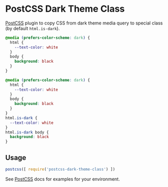 # PostCSS Dark Theme Class

[PostCSS] plugin to copy CSS from dark theme media query to special class
(by default `html.is-dark`).

[PostCSS]: https://github.com/postcss/postcss

```css
@media (prefers-color-scheme: dark) {
  html {
    --text-color: white
  }
  body {
    background: black
  }
}
```

```css
@media (prefers-color-scheme: dark) {
  html {
    --text-color: white
  }
  body {
    background: black
  }
}
html.is-dark {
  --text-color: white
}
html.is-dark body {
  background: black
}
```

## Usage

```js
postcss([ require('postcss-dark-theme-class') ])
```

See [PostCSS] docs for examples for your environment.
